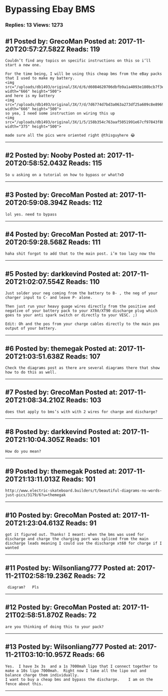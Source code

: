 # Bypassing Ebay BMS

### Replies: 13 Views: 1273

## \#1 Posted by: GrecoMan Posted at: 2017-11-20T20:57:27.582Z Reads: 119

```
Couldn’t find any topics on specific instructions on this so i’ll start a new one.

For the time being, I will be using this cheap bms from the eBay packs that I used to make my battery.
<img src="/uploads/db1493/original/3X/d/6/d6084620706dbfb9a1a4093e180bcb7f3ecf065d.jpg" width="666" height="500">
and here is my battery
<img src="/uploads/db1493/original/3X/7/d/7d6774d7bd3a063a273df25a609c8e8969e7c077.jpg" width="666" height="500">
so yea, I need some instruction on wiring this up
<img src="/uploads/db1493/original/3X/1/5/158b354c763aaf5051991e67cf97843f8097f3cd.jpg" width="375" height="500">

made sure all the pics were oriented right @thisguyhere 😂
```

---
## \#2 Posted by: Nooby Posted at: 2017-11-20T20:58:52.043Z Reads: 115

```
So u asking on a tutorial on how to bypass or what?xD
```

---
## \#3 Posted by: GrecoMan Posted at: 2017-11-20T20:59:08.394Z Reads: 112

```
lol yes. need to bypass
```

---
## \#4 Posted by: GrecoMan Posted at: 2017-11-20T20:59:28.568Z Reads: 111

```
haha shit forgot to add that to the main post. i’m too lazy now tho
```

---
## \#5 Posted by: darkkevind Posted at: 2017-11-20T21:02:07.554Z Reads: 110

```
Just solder your neg coming from the battery to B- , the neg of your charger input to C- and leave P- alone.

Then just run your heavy guage wires directly from the positive and negative of your battery pack to your XT60/XT90 discharge plug which goes to your anti spark switch or directly to your VESC. ;)

Edit: Oh and the pos from your charge cables directly to the main pos output of your battery.
```

---
## \#6 Posted by: themegak Posted at: 2017-11-20T21:03:51.638Z Reads: 107

```
Check the diagrams post as there are several diagrams there that show how to do this as well.
```

---
## \#7 Posted by: GrecoMan Posted at: 2017-11-20T21:08:34.210Z Reads: 103

```
does that apply to bms’s with with 2 wires for charge and discharge?
```

---
## \#8 Posted by: darkkevind Posted at: 2017-11-20T21:10:04.305Z Reads: 101

```
How do you mean?
```

---
## \#9 Posted by: themegak Posted at: 2017-11-20T21:13:11.013Z Reads: 101

```
http://www.electric-skateboard.builders/t/beautiful-diagrams-no-words-just-pics/3179/6?u=themegak
```

---
## \#10 Posted by: GrecoMan Posted at: 2017-11-20T21:23:04.613Z Reads: 91

```
got it figured out. Thanks! I meant: when the bms was used for discharge and charge the charging port was spliced from the main discharge leads meaning I could use the discharge xt60 for charge if I wanted
```

---
## \#11 Posted by: Wilsonliang777 Posted at: 2017-11-21T02:58:19.236Z Reads: 72

```
 diagram?   Pls
```

---
## \#12 Posted by: GrecoMan Posted at: 2017-11-21T02:58:51.870Z Reads: 72

```
are you thinking of doing this to your pack?
```

---
## \#13 Posted by: Wilsonliang777 Posted at: 2017-11-21T03:10:10.957Z Reads: 66

```
Yes.  I have 3x 3s  and a 1s 7000mah lipo that I connect together to make a 10s lipo 7000mah.  Right now I take all the lipo out and balance charge them individually.
I want to buy a cheap bms and bypass the discharge.    I am on the fence about this.
```

---
